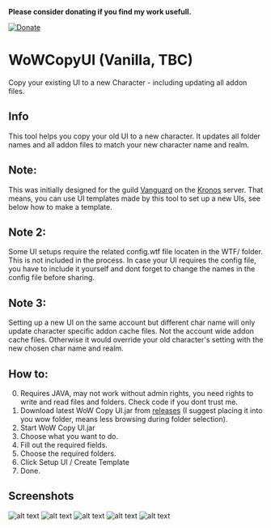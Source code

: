 **Please consider donating if you find my work usefull.**

[![Donate](https://img.shields.io/badge/Donate-PayPal-green.svg)](https://www.paypal.me/schellenberga)

# WoWCopyUI (Vanilla, TBC)
Copy your existing UI to a new Character - including updating all addon files.

## Info
This tool helps you copy your old UI to a new character.
It updates all folder names and all addon files to match your new character name and realm.

## Note:
This was initially designed for the guild [Vanguard](http://vanguard-kronos3.shivtr.com/) on the [Kronos](http://www.kronos-wow.com/) server.
That means, you can use UI templates made by this tool to set up a new UIs, see below how to make a template.

## Note 2:
Some UI setups require the related config.wtf file locaten in the WTF/ folder. This is not included in the process. In case your UI requires the config file, you have to include it yourself and dont forget to change the names in the config file before sharing. 

## Note 3:
Setting up a new UI on the same account but different char name will only update character specific addon cache files. Not the account wide addon cache files. Otherwise it would override your old character's setting with the new chosen char name and realm.

## How to:
0. Requires JAVA, may not work without admin rights, you need rights to write and read files and folders. Check code if you dont trust me.
1. Download latest WoW Copy UI.jar from [releases](https://github.com/oppahansi/WoWCopyUI/releases) (I suggest placing it into you wow folder, means less browsing during folder selection).
2. Start WoW Copy UI.jar
3. Choose what you want to do.
4. Fill out the required fields.
5. Choose the required folders.
6. Click Setup UI / Create Template
7. Done.

## Screenshots

![alt text](https://i.imgur.com/4rQ7Gkn.png "Welcome Screen")
![alt text](https://i.imgur.com/NHDUBKd.png "From Template")
![alt text](https://i.imgur.com/ufHZu5U.png "From Existing UI")
![alt text](https://i.imgur.com/qSARntr.png "Make Template")
![alt text](https://i.imgur.com/DzomIAN.png "Success")

